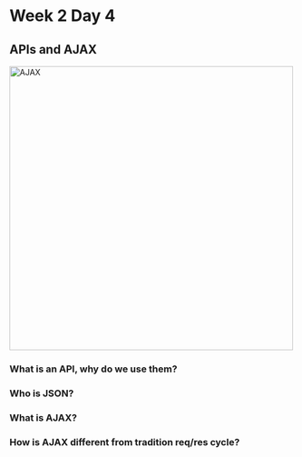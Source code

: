 # Week 2 Day 4
## APIs and AJAX
<img src="https://upload.wikimedia.org/wikipedia/commons/a/a1/AJAX_logo_by_gengns.svg" alt="AJAX" width="500px">

### What is an API, why do we use them?

### Who is JSON?

### What is AJAX?

### How is AJAX different from tradition req/res cycle?
